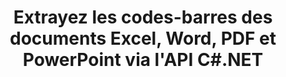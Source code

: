 ---
############################# Static ############################
layout: "auto-gen-gist"
draft: false
path: "fr/parser/net/extract/table/fb2/"
otherformats: DOC DOT DOCX DOCM DOTX DOTM TXT ODT OTT RTF PDF XHTML MHTML MD XML EPUB CHM XLS XLT XLSX XLSM XLSB XLTX XLTM ODS CSV OTS XLA XLAM PPT PPTX  PPS POT PPSX PPTM POTX PPSM ODP OTP PST OST EML EMLX MSG ONE 

############################# Head ############################
head_title: "Extraire des tableaux de PDF, DOCX, PPTX, XLSX, EPUB et plus via l'API C#.NET"
head_description: "L'API GroupDocs.Parser .NET permet aux programmeurs d'extraire des tableaux de PDF, DOC, DOCX, PPT, PPTX, EML, MSG, XLS, XLSX, CSV, ODT, RTF et de nombreux autres types de documents dans les applications .NET."

############################# Header ############################
title: "Extrayez les codes-barres des documents Excel, Word, PDF et PowerPoint via l'API C#.NET"
description: "L'API GroupDocs.Parser .NET permet aux programmeurs d'extraire des codes-barres à partir de documents ou de pages PDF, DOC, DOCX, PPT, PPTX, EML, MSG, XLS, XLSX, CSV, ODT, RTF et EPUB."

######################### Download Button #######################
button:
    enable: true

############################# About ############################
about:
    enable: true
    title: "Comment extraire les codes-barres d'Excel, Word, PDF et autres documents via l'API .NET ?"
    content: |
     Le tableau est la collection de cellules disposées en lignes et en colonnes. Les tableaux jouent un rôle très important dans le stockage et l'organisation de données détaillées ou compliquées permettant aux utilisateurs de les lire et de les visualiser facilement. Les tableaux peuvent être utilisés de plusieurs manières, telles que la création de listes, la comparaison d'informations, l'alignement de données, le regroupement d'informations, la mise en évidence de tendances ou de modèles dans les données, etc. GroupDocs.Parser pour .NET est une API utile qui permet aux programmeurs de logiciels de développer une solution pour extraire des tableaux, du texte et des images à partir de divers types de formats de documents pris en charge, tels que PDF, e-mails, livres électroniques, Word (DOC, DOCX), PowerPoint (PPT, PPTX), Excel (XLS, XLSX), Courriels (EML, MSG) et bien d'autres. L'API Java a inclus plusieurs fonctionnalités importantes pour travailler avec des tableaux, telles que l'extraction de tous les tableaux d'un document, l'extraction d'un tableau d'une page particulière, l'obtention de données de cellule de tableau, l'obtention du nombre total de lignes et de colonnes d'un tableau, l'obtention de la hauteur de ligne, l'impression de données d'une table et peut-être plus.

############################# content ############################
steps:
    enable: true
    block:
    - title_left: "Comment extraire des tables de FB2 Documents via C# .NET "
      content_left: |
       L'API GroupDocs.Parser .NET aide les développeurs de logiciels à extraire des tables de documents FB2 avec seulement quelques lignes de code. L'exemple de code C# .NET suivant montre comment les développeurs peuvent extraire des tables d'un document FB2. 

      title_right: "Extraction de tableaux à partir de documents"
      content_right: |
        * Créer une instance de [Parser](https://apireference.groupdocs.com/parser/net/groupdocs.parser/parser)
        * vérifier si l'extraction des tables est prise en charge
        * Créer la disposition des tables
        * Créer les options d'extraction de table
        * Appelez la méthode [getTables(options)](https://apireference.groupdocs.com/parser/java/com.groupdocs.parser/Parser#getTables(com.groupdocs.parser.options.PageTableAreaOptions)) pour extraire les tables du tout le document.
        * Itérer sur les lignes et les colonnes
        * extraire et imprimer le texte de la cellule du tableau

      gisthash: "dda6d3d4866e63ae1614d86dd847fecd"
      gistfile: "tables_extraction_form_documents.cs"

    - title_left: "Utiliser l'API .NET pour extraire les tableaux de la page du document FB2"
      content_left: |
       GroupDocs.Parser .NET permet aux développeurs de logiciels d'extraire des tables de la page de FB2 documents. Le code C# .NET suivant montre comment les programmeurs peuvent effectuer une extraction de codes-barres dans un document FB2. 

      title_right: "Extraire les codes-barres via C# .NET"
      content_right: |
        * Créer une instance de [Parser](https://apireference.groupdocs.com/parser/net/groupdocs.parser/parser)
        * vérifier si l'extraction des tables est prise en charge
        * Créer la disposition des tables
        * Créer les options d'extraction de table à partir de la page du document
        * Appelez la méthode [getTables(options)](https://apireference.groupdocs.com/parser/java/com.groupdocs.parser/Parser#getTables(com.groupdocs.parser.options.PageTableAreaOptions)) pour extraire les tables du tout le document.
        * Itérer sur les tableaux, les lignes et les colonnes
        * extraire et imprimer le texte de la cellule du tableau
     
      gisthash: "2dc42054bba3abdc297c63f4534281d8"
      gistfile: "tables_extraction_form_documents_page.cs"
      
    - title_left: "Configuration requise"
      content_left: |
        GroupDocs.Parser pour .NET est entièrement pris en charge sur toutes les principales plates-formes et systèmes d'exploitation. Pour un guide complet de la configuration système requise, veuillez visiter [configuration système](hhttps://docs.groupdocs.com/parser/net/system-requirements/) Avant d'exécuter le code ci-dessous, assurez-vous que les conditions préalables suivantes sont installées sur votre système:
        * Systèmes d'exploitation : Microsoft Windows, Linux, MacOS
        * Environnement de développement : Visual Studio, Xamarin, MonoDevelop etc.
        * Frameworks : .NET Framework, .NET Standard, .NET Core, Mono
        * Obtenez la dernière version des API GroupDocs.Parser .NET à partir de [NuGet](https://www.nuget.org/packages/GroupDocs.parser/)
        
      title_right: "Pourquoi utiliser GroupDocs.Parser"
      content_right: |
        * Prise en charge de l'extraction de texte brut à partir de tous les documents pris en charge
        * Analyse de documents via des modèles définis par l'utilisateur.
        * Prise en charge complète de l'extraction de texte structuré
        * Recherche de texte par mot-clé ainsi que par expression régulière
        * Extrayez du texte formaté, des métadonnées, des images, des conteneurs et des pièces jointes.
        * Extraire la table des matières pour certains formats de document pris en charge.
        * Analyser les données de formulaire à partir de documents PDF.
        * Extraire les hyperliens du document

demos:
    enable: true


more_formats:
    enable: true


back_to_top:
    enable: true
---